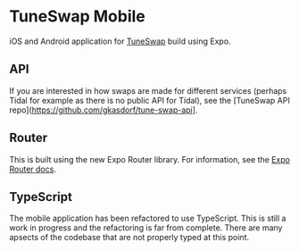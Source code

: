 # TuneSwap Mobile
iOS and Android application for [TuneSwap](https://tuneswap.app) build using Expo.

## API
If you are interested in how swaps are made for different services (perhaps Tidal for example as there is no public API for Tidal), see the [TuneSwap API repo](https://github.com/gkasdorf/tune-swap-api].

## Router
This is built using the new Expo Router library. For information, see the [Expo Router docs](https://expo.github.io/router/docs/).

## TypeScript
The mobile application has been refactored to use TypeScript. This is still a work in progress and the refactoring is far from complete. There are many apsects of the codebase that 
are not properly typed at this point.
